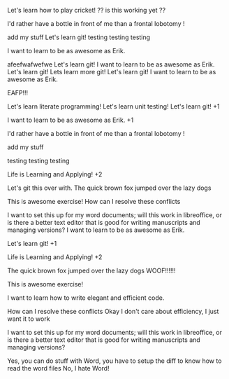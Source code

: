 Let's learn how to play cricket!
?? is this working yet ??

I'd rather have a bottle in front of me than a frontal lobotomy !

add my stuff
Let's learn git!
testing testing testing

I want to learn to be as awesome as Erik.

afeefwafwefwe
Let's learn git!
I want to learn to be as awesome as Erik.
Let's learn git!
Lets learn more git!
Let's learn git!
I want to learn to be as awesome as Erik.

EAFP!!!

Let's learn literate programming!
Let's learn unit testing!
Let's learn git! +1

I want to learn to be as awesome as Erik. +1

I'd rather have a bottle in front of me than a frontal lobotomy !

add my stuff

testing testing testing

Life is Learning and Applying! +2

Let's git this over with.
The quick brown fox jumped over the lazy dogs

This is awesome exercise!
How can I resolve these conflicts

I want to set this up for my word documents; will this work in libreoffice, or is there a 
better text editor that is good for writing manuscripts and managing versions?
I want to learn to be as awesome as Erik.

Let's learn git! +1

Life is Learning and Applying! +2

The quick brown fox jumped over the lazy dogs
WOOF!!!!!!

This is awesome exercise!

I want to learn how to write elegant and efficient code.

How can I resolve these conflicts
Okay I don't care about efficiency, I just want it to work

I want to set this up for my word documents; will this work in libreoffice, or is there a 
better text editor that is good for writing manuscripts and managing versions?

Yes, you can do stuff with Word, you have to setup the diff to know how to read the word files
No, I hate Word!
